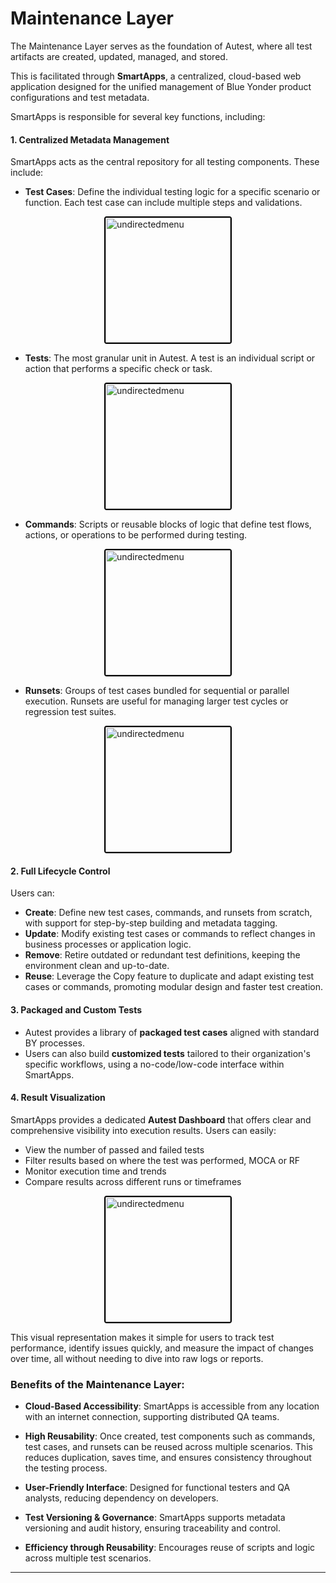 # Maintenance Layer 

The Maintenance Layer serves as the foundation of Autest, where all test artifacts are created, updated, managed, and stored. 

This is facilitated through **SmartApps**, a centralized, cloud-based web application designed for the unified management of Blue Yonder product configurations and test metadata.

SmartApps is responsible for several key functions, including:

#### 1. **Centralized Metadata Management**
SmartApps acts as the central repository for all testing components. These include:
- **Test Cases**: Define the individual testing logic for a specific scenario or function. Each test case can include multiple steps and validations.

<div style="text-align: left;">
  <img src="./Images/testcase.png"
       alt="undirectedmenu"
       style="height: 200px; margin: auto; display: block; cursor: zoom-in;
              border: 2px solid #000000; border-radius: 4px;"
       onclick="this.style.height='400px'; this.style.cursor='zoom-out';"
       ondblclick="this.style.height='200px'; this.style.cursor='zoom-in';">
   </div>
 
- **Tests**: The most granular unit in Autest. A test is an individual script or action that performs a specific check or task.

<div style="text-align: left;">
  <img src="./Images/test.png"
       alt="undirectedmenu"
       style="height: 200px; margin: auto; display: block; cursor: zoom-in;
              border: 2px solid #000000; border-radius: 4px;"
       onclick="this.style.height='400px'; this.style.cursor='zoom-out';"
       ondblclick="this.style.height='200px'; this.style.cursor='zoom-in';">
   </div>
 
- **Commands**: Scripts or reusable blocks of logic that define test flows, actions, or operations to be performed during testing.

<div style="text-align: left;">
  <img src="./Images/command.png"
       alt="undirectedmenu"
       style="height: 200px; margin: auto; display: block; cursor: zoom-in;
              border: 2px solid #000000; border-radius: 4px;"
       onclick="this.style.height='400px'; this.style.cursor='zoom-out';"
       ondblclick="this.style.height='200px'; this.style.cursor='zoom-in';">
   </div>
 
- **Runsets**: Groups of test cases bundled for sequential or parallel execution. Runsets are useful for managing larger test cycles or regression test suites.

<div style="text-align: left;">
  <img src="./Images/runset.png"
       alt="undirectedmenu"
       style="height: 200px; margin: auto; display: block; cursor: zoom-in;
              border: 2px solid #000000; border-radius: 4px;"
       onclick="this.style.height='400px'; this.style.cursor='zoom-out';"
       ondblclick="this.style.height='200px'; this.style.cursor='zoom-in';">
   </div>
 
#### 2. **Full Lifecycle Control**
Users can:
- **Create**: Define new test cases, commands, and runsets from scratch, with support for step-by-step building and metadata tagging.
- **Update**: Modify existing test cases or commands to reflect changes in business processes or application logic.
- **Remove**: Retire outdated or redundant test definitions, keeping the environment clean and up-to-date.
- **Reuse**: Leverage the Copy feature to duplicate and adapt existing test cases or commands, promoting modular design and faster test creation.

#### 3. **Packaged and Custom Tests**
- Autest provides a library of **packaged test cases** aligned with standard BY processes.
- Users can also build **customized tests** tailored to their organization's specific workflows, using a no-code/low-code interface within SmartApps.

#### 4. **Result Visualization**
SmartApps provides a dedicated **Autest Dashboard** that offers clear and comprehensive visibility into execution results. Users can easily:

- View the number of passed and failed tests
- Filter results based on where the test was performed, MOCA or RF 
- Monitor execution time and trends
- Compare results across different runs or timeframes

<div style="text-align: left;">
  <img src="./Images/maintenance1.png"
       alt="undirectedmenu"
       style="height: 200px; margin: auto; display: block; cursor: zoom-in;
              border: 2px solid #000000; border-radius: 4px;"
       onclick="this.style.height='400px'; this.style.cursor='zoom-out';"
       ondblclick="this.style.height='200px'; this.style.cursor='zoom-in';">
   </div>
 

This visual representation makes it simple for users to track test performance, identify issues quickly, and measure the impact of changes over time, all without needing to dive into raw logs or reports.

### Benefits of the Maintenance Layer:
- **Cloud-Based Accessibility**: SmartApps is accessible from any location with an internet connection, supporting distributed QA teams.
-  **High Reusability**: Once created, test components such as commands, test cases, and runsets can be reused across multiple scenarios. This reduces duplication, saves time, and ensures consistency throughout the testing process.

- **User-Friendly Interface**: Designed for functional testers and QA analysts, reducing dependency on developers.
- **Test Versioning & Governance**: SmartApps supports metadata versioning and audit history, ensuring traceability and control.
- **Efficiency through Reusability**: Encourages reuse of scripts and logic across multiple test scenarios.

---

<br><br>
